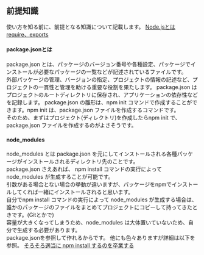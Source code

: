 ## 前提知識
使い方を知る前に、前提となる知識について記載します。
[Node.jsとは](https://github.com/uchas0120/TIL/blob/main/Node.js/Node.js.%E3%81%A8%E3%81%AF.md)  
[require、exports](https://github.com/uchas0120/TIL/blob/main/Node.js/require%E3%80%81exports.md)  
#### package.jsonとは
package.json とは、パッケージのバージョン番号や各種設定、パッケージでインストールが必要なパッケージの一覧などが記述されているファイルです。  
外部パッケージの管理、バージョンの指定、プロジェクトの情報の記述など、プロジェクトの一貫性と管理を助ける重要な役割を果たします。﻿
package.json はプロジェクトのルートディレクトリに保存され、アプリケーションの依存性などを記録します。﻿
package.json の雛形は、npm init コマンドで作成することができます。npm init は、package.json ファイルを作成するコマンドです。﻿  
そのため、まずはプロジェクト(ディレクトリ)を作成したらnpm init で、package.json ファイルを作成するのがよさそうです。

#### node_modules
node_modules とは package.json を元にしてインストールされる各種パッケージがインストールされるディレクトリ先のことです。  
package.json さえあれば、 npm install コマンドの実行によって node_modules が生成することが可能です。  
引数がある場合とない場合の挙動が違いますが、パッケージをnpmでインストールしてくれば一緒にインストールされると思います。  
自分でnpm install コマンドの実行によって node_modules が生成する場合は、誰かのパッケージのファイルをまとめてプロジェクトにコピーして持ってきたときです。(Gitとかで)  
容量が大きくなってしまうため、node_modules は大体置いていないため、自分で生成する必要があります。  
package.jsonを参照して作れるからです。
他にも色々ありますが詳細は以下を参照。
[そろそろ適当に npm install するのを卒業する](https://zenn.dev/ikuraikura/articles/71b917ab11ae690e3cd7)
